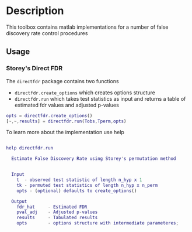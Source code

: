 # Description

This toolbox contains matlab implementations for a number of false discovery rate control procedures

## Usage

### Storey's Direct FDR 

The `directfdr` package contains two functions 

- `directfdr.create_options` which creates options structure
- `directfdr.run` which takes test statistics as input and returns a table of estimated fdr values and adjusted p-values 

```MATLAB
opts = directfdr.create_options()
[~,~,results] = directfdr.run(Tobs,Tperm,opts)
```

To learn more about the implementation use help

```MATLAB

help directfdr.run

  Estimate False Discovery Rate using Storey's permutation method


  Input
    t  - observed test statistic of length n_hyp x 1
    tk - permuted test statistics of length n_hyp x n_perm
    opts - (optional) defaults to create_options()

  Output
    fdr_hat     - Estimated FDR
    pval_adj    - Adjusted p-values
    results     - Tabulated results
    opts        - options structure with intermediate parameteres;
```